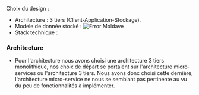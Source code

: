 Choix du design :

- Architecture : 3 tiers (Client-Application-Stockage).
- Modele de donnée stocké : 
![Error Moldave](https://raw.githubusercontent.com/MisterDelaunay/tp-architecture/SI-API-birthday/SI-API-birthday/projet/BDD.PNG)
- Stack technique : 

### Architecture
- Pour l'architecture nous avons choisi une architecture 3 tiers monolithique, nos choix de départ se portaient sur l'architecture micro-services ou l'architecture 3 tiers.
Nous avons donc choisi cette dernière, l'architecture micro-service ne nous se semblant pas pertinente au vu du peu de fonctionnalités à implémenter.
